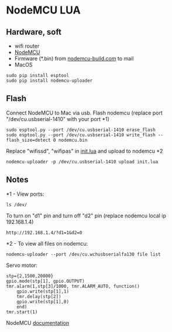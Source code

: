 # NodeMCU LUA
## Hardware, soft
* wifi router
* [NodeMCU](https://www.ebay.com/sch/i.html?_nkw=nodemcu)
* Firmware (*.bin) from [nodemcu-build.com](https://nodemcu-build.com) to mail
* MacOS
```
sudo pip install esptool
sudo pip install nodemcu-uploader
```
## Flash
Connect NodeMCU to Mac via usb.
Flash nodemcu (replace port "/dev/cu.usbserial-1410" with your port *1)
```
sudo esptool.py --port /dev/cu.usbserial-1410 erase_flash
sudo esptool.py --port /dev/cu.usbserial-1410 write_flash --flash_size=detect 0 nodemcu.bin
```
Replace "wifissd", "wifipas" in [init.lua](init.lua) and upload to nodemcu *2
```
nodemcu-uploader -p /dev/cu.usbserial-1410 upload init.lua
```
## Notes
*1 - View ports:
```
ls /dev/
```
То turn on "d1" pin and turn off "d2" pin (replace nodemcu local ip 192.168.1.4)
```
http://192.168.1.4/?d1=1&d2=0
```
*2 - To view all files on nodemcu:
```
nodemcu-uploader --port /dev/cu.wchusbserialfa130 file list
```
Servo motor:
```
stp={2,1500,20000}
gpio.mode(stp[1], gpio.OUTPUT)
tmr.alarm(1,stp[3]/1000, tmr.ALARM_AUTO, function() 
	gpio.write(stp[1],1) 
	tmr.delay(stp[2]) 
	gpio.write(stp[1],0)
	end)
tmr.start(1)
```
NodeMCU [documentation](https://nodemcu.readthedocs.io/en/release/modules/)
